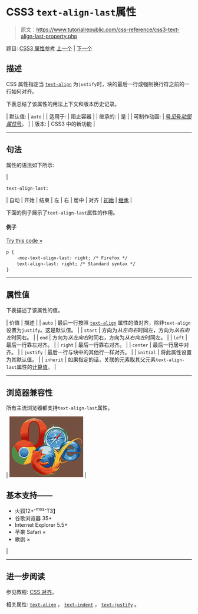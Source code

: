 # CSS3 `text-align-last`属性

> 原文：<https://www.tutorialrepublic.com/css-reference/css3-text-align-last-property.php>

题目: [CSS3 属性参考](css3-properties.php) [上一个](css-text-align-property.php) | [下一个](css-text-decoration-property.php)

## 描述

CSS 属性指定当 [`text-align`](css-text-align-property.php) 为`justify`时，块的最后一行或强制换行符之前的一行如何对齐。

下表总结了该属性的用法上下文和版本历史记录。

| 默认值: | `auto` |
| 适用于: | 阻止容器 |
| 继承的: | 是 |
| 可制作动画: | [号*见*号*动图属性*号](css-animatable-properties.php)。 |
| 版本: | CSS3 中的新功能 |

* * *

## 句法

属性的语法如下所示:

| 

```
text-align-last: 
```

 | 自动 &#124; 开始 &#124; 结束 &#124; 左 &#124; 右 &#124; 居中 &#124; 对齐 &#124; [初始](../definitions.php#initial) &#124; [继承](../definitions.php#inherit) |

下面的例子展示了`text-align-last`属性的作用。

#### 例子

[Try this code »](../codelab.php?topic=css3&file=text-align-last-property "Try this code using online Editor")

```
p {
    -moz-text-align-last: right; /* Firefox */
    text-align-last: right; /* Standard syntax */
}
```

* * *

## 属性值

下表描述了该属性的值。

| 价值 | 描述 |
| `auto` | 最后一行按照 [`text-align`](css-text-align-property.php) 属性的值对齐，除非`text-align`设置为`justify`。这是默认值。 |
| `start` | 方向为*从左向右*时同左，方向为*从右向左*时同右。 |
| `end` | 方向为*从左向右*时同右，方向为*从右向左*时同左。 |
| `left` | 最后一行靠左对齐。 |
| `right` | 最后一行靠右对齐。 |
| `center` | 最后一行居中对齐。 |
| `justify` | 最后一行与块中的其他行一样对齐。 |
| `initial` | 将此属性设置为其默认值。 |
| `inherit` | 如果指定的话，关联的元素取其父元素`text-align-last`属性的[计算值](../definitions.php#computed-value)。 |

* * *

## 浏览器兼容性

所有主流浏览器都支持`text-align-last`属性。

| ![Browsers Icon](img/e9331123c77668c1832e541c2fca1002.png) | 

## 基本支持——

*   火狐12+<sup class="badge">-moz-</sup>T3】
*   谷歌浏览器 35+
*   Internet Explorer 5.5+
*   苹果 Safari ×
*   歌剧 ×

 |

* * *

## 进一步阅读

参见教程: [CSS 对齐](../css-tutorial/css-alignment.php)。

相关属性: [`text-align`](css-text-align-property.php) ， [`text-indent`](css-text-indent-property.php) ， [`text-justify`](css3-text-justify-property.php) 。